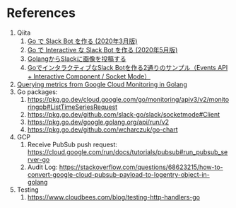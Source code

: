 # References

1. Qiita
    1. [Go で Slack Bot を作る (2020年3月版)](https://qiita.com/frozenbonito/items/cf75dadce12ef9a048e9)
    1. [Go で Interactive な Slack Bot を作る (2020年5月版)](https://qiita.com/frozenbonito/items/1df9bb685e6173160991)
    1. [GolangからSlackに画像を投稿する](https://qiita.com/RuyPKG/items/5ac07ddc04432ee7641b)
    1. [GoでインタラクティブなSlack Botを作る2通りのサンプル（Events API + Interactive Component / Socket Mode）](https://qiita.com/daitai-daidai/items/71f97d9cdb0e2ddf9781)
1. [Querying metrics from Google Cloud Monitoring in Golang](https://medium.com/google-cloud/querying-metrics-from-google-cloud-monitoring-in-golang-2631ee3d33c1)
1. Go packages:
    1. https://pkg.go.dev/cloud.google.com/go/monitoring/apiv3/v2/monitoringpb#ListTimeSeriesRequest
    1. https://pkg.go.dev/github.com/slack-go/slack/socketmode#Client
    1. https://pkg.go.dev/google.golang.org/api/run/v2
    1. https://pkg.go.dev/github.com/wcharczuk/go-chart
1. GCP
    1. Receive PubSub push request: https://cloud.google.com/run/docs/tutorials/pubsub#run_pubsub_server-go
    1. Audit Log: https://stackoverflow.com/questions/68623215/how-to-convert-google-cloud-pubsub-payload-to-logentry-object-in-golang
1. Testing
    1. https://www.cloudbees.com/blog/testing-http-handlers-go
